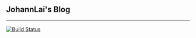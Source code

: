 ## JohannLai's Blog
-------------------------

[![Build Status](https://travis-ci.org/JohannLai/blog.svg?branch=master)](https://travis-ci.org/JohannLai/blog)
